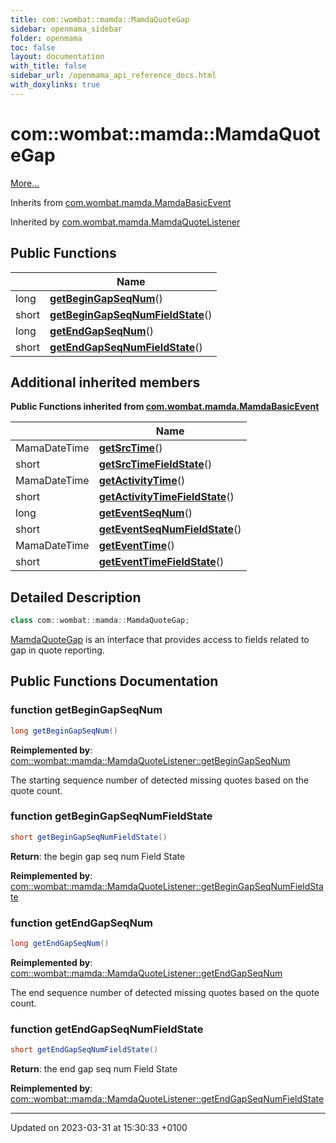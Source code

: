 ```yaml
---
title: com::wombat::mamda::MamdaQuoteGap
sidebar: openmama_sidebar
folder: openmama
toc: false
layout: documentation
with_title: false
sidebar_url: /openmama_api_reference_docs.html
with_doxylinks: true
---
```


# com::wombat::mamda::MamdaQuoteGap



 [More...](#detailed-description)

Inherits from [com.wombat.mamda.MamdaBasicEvent](interfacecom_1_1wombat_1_1mamda_1_1MamdaBasicEvent.html)

Inherited by [com.wombat.mamda.MamdaQuoteListener](classcom_1_1wombat_1_1mamda_1_1MamdaQuoteListener.html)

## Public Functions

|                | Name           |
| -------------- | -------------- |
| long | **[getBeginGapSeqNum](interfacecom_1_1wombat_1_1mamda_1_1MamdaQuoteGap.html#function-getbegingapseqnum)**() |
| short | **[getBeginGapSeqNumFieldState](interfacecom_1_1wombat_1_1mamda_1_1MamdaQuoteGap.html#function-getbegingapseqnumfieldstate)**() |
| long | **[getEndGapSeqNum](interfacecom_1_1wombat_1_1mamda_1_1MamdaQuoteGap.html#function-getendgapseqnum)**() |
| short | **[getEndGapSeqNumFieldState](interfacecom_1_1wombat_1_1mamda_1_1MamdaQuoteGap.html#function-getendgapseqnumfieldstate)**() |

## Additional inherited members

**Public Functions inherited from [com.wombat.mamda.MamdaBasicEvent](interfacecom_1_1wombat_1_1mamda_1_1MamdaBasicEvent.html)**

|                | Name           |
| -------------- | -------------- |
| MamaDateTime | **[getSrcTime](interfacecom_1_1wombat_1_1mamda_1_1MamdaBasicEvent.html#function-getsrctime)**() |
| short | **[getSrcTimeFieldState](interfacecom_1_1wombat_1_1mamda_1_1MamdaBasicEvent.html#function-getsrctimefieldstate)**() |
| MamaDateTime | **[getActivityTime](interfacecom_1_1wombat_1_1mamda_1_1MamdaBasicEvent.html#function-getactivitytime)**() |
| short | **[getActivityTimeFieldState](interfacecom_1_1wombat_1_1mamda_1_1MamdaBasicEvent.html#function-getactivitytimefieldstate)**() |
| long | **[getEventSeqNum](interfacecom_1_1wombat_1_1mamda_1_1MamdaBasicEvent.html#function-geteventseqnum)**() |
| short | **[getEventSeqNumFieldState](interfacecom_1_1wombat_1_1mamda_1_1MamdaBasicEvent.html#function-geteventseqnumfieldstate)**() |
| MamaDateTime | **[getEventTime](interfacecom_1_1wombat_1_1mamda_1_1MamdaBasicEvent.html#function-geteventtime)**() |
| short | **[getEventTimeFieldState](interfacecom_1_1wombat_1_1mamda_1_1MamdaBasicEvent.html#function-geteventtimefieldstate)**() |


## Detailed Description

```java
class com::wombat::mamda::MamdaQuoteGap;
```


[MamdaQuoteGap](interfacecom_1_1wombat_1_1mamda_1_1MamdaQuoteGap.html) is an interface that provides access to fields related to gap in quote reporting. 

## Public Functions Documentation

### function getBeginGapSeqNum

```java
long getBeginGapSeqNum()
```


**Reimplemented by**: [com::wombat::mamda::MamdaQuoteListener::getBeginGapSeqNum](classcom_1_1wombat_1_1mamda_1_1MamdaQuoteListener.html#function-getbegingapseqnum)


The starting sequence number of detected missing quotes based on the quote count. 


### function getBeginGapSeqNumFieldState

```java
short getBeginGapSeqNumFieldState()
```


**Return**: the begin gap seq num Field State 

**Reimplemented by**: [com::wombat::mamda::MamdaQuoteListener::getBeginGapSeqNumFieldState](classcom_1_1wombat_1_1mamda_1_1MamdaQuoteListener.html#function-getbegingapseqnumfieldstate)


### function getEndGapSeqNum

```java
long getEndGapSeqNum()
```


**Reimplemented by**: [com::wombat::mamda::MamdaQuoteListener::getEndGapSeqNum](classcom_1_1wombat_1_1mamda_1_1MamdaQuoteListener.html#function-getendgapseqnum)


The end sequence number of detected missing quotes based on the quote count. 


### function getEndGapSeqNumFieldState

```java
short getEndGapSeqNumFieldState()
```


**Return**: the end gap seq num Field State 

**Reimplemented by**: [com::wombat::mamda::MamdaQuoteListener::getEndGapSeqNumFieldState](classcom_1_1wombat_1_1mamda_1_1MamdaQuoteListener.html#function-getendgapseqnumfieldstate)


-------------------------------

Updated on 2023-03-31 at 15:30:33 +0100